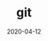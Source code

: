 ---
title: git
safeTitle: git
description: Git is a free and open source distributed version control system designed to handle everything from small to very large projects with speed and efficiency.
date: 2020-04-12
tags:
  - developer
  - usefulwebdev
layout: layouts/post.njk
image: /img/git.png
alt: Git Homepage capture
icon: git
site: https://git-scm.com/about
---